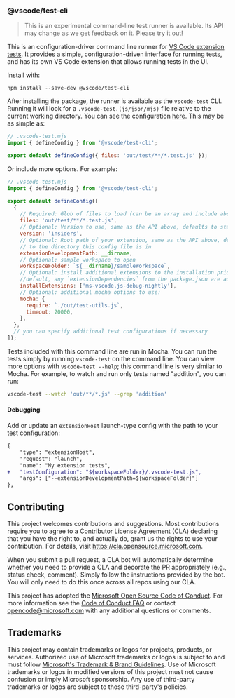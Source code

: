 ### @vscode/test-cli

> This is an experimental command-line test runner is available. Its API may change as we get feedback on it. Please try it out!

This is an configuration-driver command line runner for [VS Code extension tests](https://code.visualstudio.com/api/working-with-extensions/testing-extension). It provides a simple, configuration-driven interface for running tests, and has its own VS Code extension that allows running tests in the UI.

Install with:

```
npm install --save-dev @vscode/test-cli
```

After installing the package, the runner is available as the `vscode-test` CLI. Running it will look for a `.vscode-test.(js/json/mjs)` file relative to the current working directory. You can see the configuration [here](https://github.com/microsoft/vscode-test-cli/blob/main/src/config.cts). This may be as simple as:

```js
// .vscode-test.mjs
import { defineConfig } from '@vscode/test-cli';

export default defineConfig({ files: 'out/test/**/*.test.js' });
```

Or include more options. For example:

```js
// .vscode-test.mjs
import { defineConfig } from '@vscode/test-cli';

export default defineConfig([
  {
    // Required: Glob of files to load (can be an array and include absolute paths).
    files: 'out/test/**/*.test.js',
    // Optional: Version to use, same as the API above, defaults to stable
    version: 'insiders',
    // Optional: Root path of your extension, same as the API above, defaults
    // to the directory this config file is in
    extensionDevelopmentPath: __dirname,
    // Optional: sample workspace to open
    workspaceFolder: `${__dirname}/sampleWorkspace`,
    // Optional: install additional extensions to the installation prior to testing. By
    //default, any `extensionDependencies` from the package.json are automatically installed.
    installExtensions: ['ms-vscode.js-debug-nightly'],
    // Optional: additional mocha options to use:
    mocha: {
      require: `./out/test-utils.js`,
      timeout: 20000,
    },
  },
  // you can specify additional test configurations if necessary
]);
```

Tests included with this command line are run in Mocha. You can run the tests simply by running `vscode-test` on the command line. You can view more options with `vscode-test --help`; this command line is very similar to Mocha. For example, to watch and run only tests named "addition", you can run:

```sh
vscode-test --watch 'out/**/*.js' --grep 'addition'
```

#### Debugging

Add or update an `extensionHost` launch-type config with the path to your test configuration:

```diff
{
	"type": "extensionHost",
	"request": "launch",
	"name": "My extension tests",
+	"testConfiguration": "${workspaceFolder}/.vscode-test.js",
	"args": ["--extensionDevelopmentPath=${workspaceFolder}"]
},
```

## Contributing

This project welcomes contributions and suggestions. Most contributions require you to agree to a
Contributor License Agreement (CLA) declaring that you have the right to, and actually do, grant us
the rights to use your contribution. For details, visit https://cla.opensource.microsoft.com.

When you submit a pull request, a CLA bot will automatically determine whether you need to provide
a CLA and decorate the PR appropriately (e.g., status check, comment). Simply follow the instructions
provided by the bot. You will only need to do this once across all repos using our CLA.

This project has adopted the [Microsoft Open Source Code of Conduct](https://opensource.microsoft.com/codeofconduct/).
For more information see the [Code of Conduct FAQ](https://opensource.microsoft.com/codeofconduct/faq/) or
contact [opencode@microsoft.com](mailto:opencode@microsoft.com) with any additional questions or comments.

## Trademarks

This project may contain trademarks or logos for projects, products, or services. Authorized use of Microsoft
trademarks or logos is subject to and must follow
[Microsoft's Trademark & Brand Guidelines](https://www.microsoft.com/en-us/legal/intellectualproperty/trademarks/usage/general).
Use of Microsoft trademarks or logos in modified versions of this project must not cause confusion or imply Microsoft sponsorship.
Any use of third-party trademarks or logos are subject to those third-party's policies.
